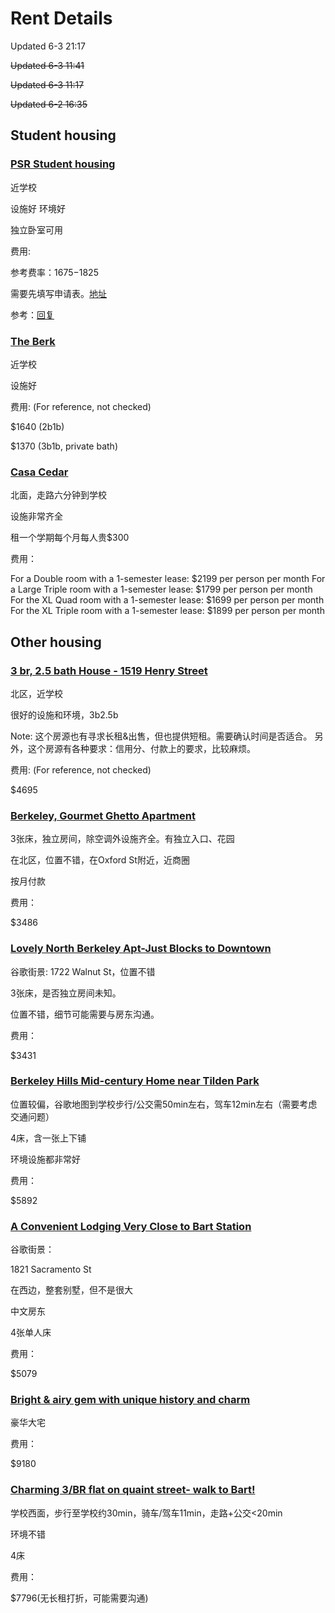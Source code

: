 # Rent Details
Updated 6-3 21:17

~~Updated 6-3 11:41~~

~~Updated 6-3 11:17~~

~~Updated 6-2 16:35~~
## Student housing
### [PSR Student housing](https://psrhousing.com/#starthere)
近学校

设施好 环境好

独立卧室可用

费用:

参考费率：$1675-$1825

需要先填写申请表。[地址](https://1367130.onlineleasing.realpage.com/#k=56387)

参考：[回复](/emails/PSR.pdf)

### [The Berk](https://www.theberkoncollege.com/berkeley/the-berk/student/)
近学校

设施好

费用: (For reference, not checked)

$1640 (2b1b)

$1370 (3b1b, private bath)

### [Casa Cedar](https://www.casacedar.com)
北面，走路六分钟到学校

设施非常齐全

租一个学期每个月每人贵$300

费用：

For a Double room with a 1-semester lease: $2199 per person per month 
For a Large Triple room with a 1-semester lease: $1799 per person per month
For the XL Quad room with a 1-semester lease: $1699 per person per month
For the XL Triple room with a 1-semester lease: $1899 per person per month


## Other housing
### [3 br, 2.5 bath House - 1519 Henry Street](https://www.apartments.com/3-br-25-bath-house-1519-henry-street-berkeley-ca/2esb10b/)

北区，近学校

很好的设施和环境，3b2.5b

Note: 这个房源也有寻求长租&出售，但也提供短租。需要确认时间是否适合。
另外，这个房源有各种要求：信用分、付款上的要求，比较麻烦。

费用: (For reference, not checked)

$4695

### [Berkeley, Gourmet Ghetto Apartment](https://zh.airbnb.com/rooms/1301123?adults=2&children=0&enable_m3_private_room=true&infants=0&location=Berkeley&pets=0&check_in=2023-08-16&check_out=2023-12-16&federated_search_id=763547aa-88ea-4a31-8ba2-c2baf32d8c92&source_impression_id=p3_1685693215_ZQFbLESo2FnteLme&translate_ugc=false)

3张床，独立房间，除空调外设施齐全。有独立入口、花园

在北区，位置不错，在Oxford St附近，近商圈

按月付款

费用：

$3486

### [Lovely North Berkeley Apt-Just Blocks to Downtown](https://zh.airbnb.com/rooms/714500714838383415?adults=2&children=0&enable_m3_private_room=true&infants=0&location=Berkeley&pets=0&check_in=2023-08-16&check_out=2023-12-16&federated_search_id=18af08d6-2c0a-4628-8df3-e40152a4eac4&source_impression_id=p3_1685693318_J1RZgA03J9Ix3A1G&translate_ugc=false)

谷歌街景: 1722 Walnut St，位置不错

3张床，是否独立房间未知。

位置不错，细节可能需要与房东沟通。

费用：

$3431

### [Berkeley Hills Mid-century Home near Tilden Park](https://zh.airbnb.com/rooms/940042?adults=4&location=%E4%BC%AF%E5%85%8B%E5%88%A9&check_in=2023-08-16&check_out=2023-12-20&federated_search_id=9e022bcd-64cd-476f-9bc5-0e83578de4b4&source_impression_id=p3_1685760655_i7tcBo6DZ0IxiZeo&translate_ugc=false)

位置较偏，谷歌地图到学校步行/公交需50min左右，驾车12min左右（需要考虑交通问题）

4床，含一张上下铺

环境设施都非常好

费用：

$5892

### [A Convenient Lodging Very Close to Bart Station](https://zh.airbnb.com/rooms/44684858?adults=4&check_in=2023-08-16&check_out=2023-12-20&federated_search_id=f6595064-a38f-407c-9e98-a8f9ef0de546&source_impression_id=p3_1685761536_LutHz%2Fp8aPfxo55Z&translate_ugc=false)

谷歌街景：

1821 Sacramento St

在西边，整套别墅，但不是很大

中文房东

4张单人床

费用：

$5079

### [Bright & airy gem with unique history and charm](https://zh.airbnb.com/rooms/711735226241155856?adults=4&check_in=2023-08-16&check_out=2023-12-20&federated_search_id=f6595064-a38f-407c-9e98-a8f9ef0de546&source_impression_id=p3_1685762270_XWyNI%2Bz2s0eUnBNI&translate_ugc=false)

豪华大宅

费用：

$9180

### [Charming 3/BR flat on quaint street- walk to Bart!](https://zh.airbnb.com/rooms/563964928873504596?adults=4&location=%E4%BC%AF%E5%85%8B%E5%88%A9&check_in=2023-08-16&check_out=2023-12-20&federated_search_id=873c4098-f54c-45d2-9460-a47a60977a79&source_impression_id=p3_1685763254_lVJ6ceW940QMSYKS&translate_ugc=false)

学校西面，步行至学校约30min，骑车/驾车11min，走路+公交<20min

环境不错

4床

费用：

$7796(无长租打折，可能需要沟通)
